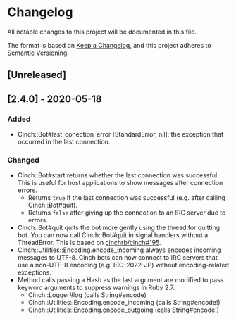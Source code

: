 # Changelog

All notable changes to this project will be documented in this file.

The format is based on [Keep a Changelog](https://keepachangelog.com/en/1.0.0/),
and this project adheres to [Semantic Versioning](https://semver.org/spec/v2.0.0.html).

## [Unreleased]

## [2.4.0] - 2020-05-18

### Added

* Cinch::Bot#last\_conection\_error [StandardError, nil]: the exception that occurred in the last connection.

### Changed

* Cinch::Bot#start returns whether the last connection was successful.
  This is useful for host applications to show messages after connection errors.
    * Returns `true` if the last connection was successful (e.g. after calling Cinch::Bot#quit).
    * Returns `false` after giving up the connection to an IRC server due to errors.
* Cinch::Bot#quit quits the bot more gently using the thread for quitting bot.
  You can now call Cinch::Bot#quit in signal handlers without a ThreadError.
  This is based on [cinchrb/cinch#195](https://github.com/cinchrb/cinch/pull/195).
* Cinch::Utilities::Encoding.encode_incoming always encodes incoming messages to UTF-8.
  Cinch bots can now connect to IRC servers that use a non-UTF-8 encoding (e.g. ISO-2022-JP) without encoding-related exceptions.
* Method calls passing a Hash as the last argument are modified to pass keyword arguments to suppress warnings in Ruby 2.7.
    * Cinch::Logger#log (calls String#encode)
    * Cinch::Utilities::Encoding.encode_incoming (calls String#encode!)
    * Cinch::Utilities::Encoding.encode_outgoing (calls String#encode!)
